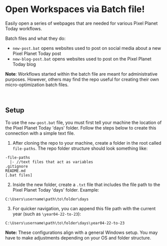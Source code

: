 # Open Workspaces via Batch file!

Easily open a series of webpages that are needed for various Pixel Planet Today workflows.

Batch files and what they do:

- `new-post.bat` opens websites used to post on social media about a new Pixel Planet Today post
- `new-blog-post.bat` opens websites used to post on the Pixel Planet Today blog

**Note**: Workflows started within the batch file are meant for administrative purposes. However, others may find the repo useful for creating their own micro-optimization batch files. 

<br>

## Setup

To use the `new-post.bat` file, you must first tell your machine the location of the Pixel Planet Today 'days' folder. Follow the steps below to create this connection with a simple text file.

1. After cloning the repo to your machine, create a folder in the root called `file-paths`. The repo folder structure should look something like:
```
-file-paths
  |- //text files that act as variables
.gitignore
README.md
[.bat files]
```
2. Inside the new folder, create a `.txt` file that includes the file path to the Pixel Planet Today 'days' folder. Example:
```
C:\Users\username\path\to\folder\days
```
3. For quicker navigation, you can append this file path with the current year (such as `\year04-22-to-23`):
```
C:\Users\username\path\to\folder\days\year04-22-to-23
```

**Note:** These configurations align with a general Windows setup. You may have to make adjustments depending on your OS and folder structure.
